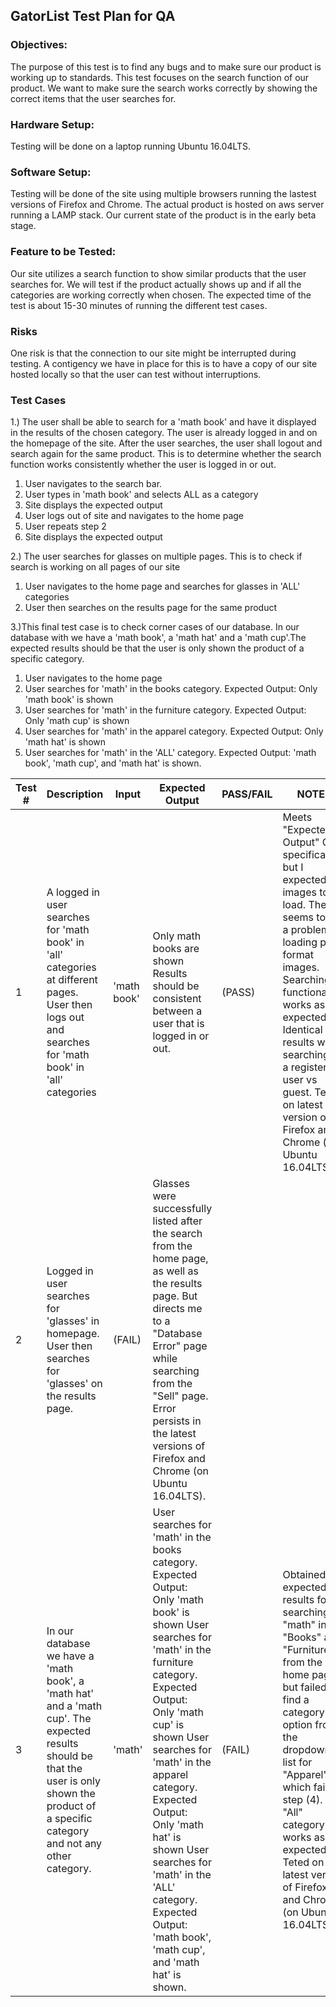 ## GatorList Test Plan for QA

### Objectives:
 The purpose of this test is to find any bugs and to make sure our product is working up to standards. This test focuses on the search function of our product. We want to make sure the search works correctly by showing the correct items that the user searches for.


### Hardware Setup: 
Testing will be done on a laptop running Ubuntu 16.04LTS.

### Software Setup: 

Testing will be done of the site using multiple browsers running the lastest versions of Firefox and Chrome. The actual product is hosted on aws server running a LAMP stack. Our current state of the product is in the early beta stage.

### Feature to be Tested:

Our site utilizes a search function to show similar products that the user searches for. We will test if the product actually shows up and if all the categories are working correctly when chosen. The expected time of the test is about 15-30 minutes of running the different test cases.

### Risks
One risk is that the connection to our site might be interrupted during testing. A contigency we have in place for this is to have a copy of our site hosted locally so that the user can test without interruptions.


### Test Cases
1.) The user shall be able to search for a 'math book' and have it displayed in the results of the chosen category. The user is already logged in and on the homepage of the site. After the user searches, the user shall logout and search again for the same product. This is to determine whether the search function works consistently whether the user is logged in or out.
1. User navigates to the search bar.
2. User types in 'math book' and selects ALL as a category
3. Site displays the expected output
4. User logs out of site and navigates to the home page
5. User repeats step 2
6. Site displays the expected output

2.) The user searches for glasses on multiple pages. This is to check if search is working on all pages of our site
1. User navigates to the home page and searches for glasses in 'ALL' categories
2. User then searches on the results page for the same product

3.)This final test case is to check corner cases of our database. In our database with we have a 'math book', a 'math hat' and a 'math cup'.The expected results should be that the user is only shown the product of a specific category.
1. User navigates to the home page
2. User searches for 'math' in the books category. Expected Output: Only 'math book' is shown
3. User searches for 'math' in the furniture category. Expected Output: Only 'math cup' is shown
4. User searches for 'math' in the apparel category. Expected Output: Only 'math hat' is shown
5. User searches for 'math' in the 'ALL' category. Expected Output: 'math book', 'math cup', and 'math hat' is shown.

| Test # 	|                                           Description                                                                                                                                           	| Input       	|                                       Expected Output                                                                                                                                                                                                                                                                                                                                                         	| PASS/FAIL 	| NOTES |
|--------	|-------------------------------------------------------------------------------------------------------------------------------------------------------------------------------------------------	|-------------	|---------------------------------------------------------------------------------------------------------------------------------------------------------------------------------------------------------------------------------------------------------------------------------------------------------------------------------------------------------------------------------------------------------------	|-----------	|-----------	|
| 1      	| A logged in user searches for 'math book' in 'all' categories at different pages.  User then logs out and searches for 'math book' in 'all' categories                                          	| 'math book' 	| Only math books are shown Results should be consistent between a user that is logged in or out.                                                                                                                                                                                                                                                                                                               	| (PASS)  | Meets "Expected Output" QA specification, but I expected the images to load. There seems to be a problem loading png format images. Searching functionality works as expected. Identical results while searching as a registered user vs guest. Teted on latest version of Firefox and Chrome (on Ubuntu 16.04LTS).
| 2      	| Logged in user searches for 'glasses'  in homepage. User then searches for 'glasses' on the results page.                                                                                                                                                                                                                                                                                                                                                                                                      	|(FAIL)|Glasses were successfully listed after the search from the home page, as well as the results page. But directs me to a "Database Error" page while searching from the "Sell" page. Error persists in the latest versions of Firefox and Chrome (on Ubuntu 16.04LTS).|
| 3      	| In our database we have a 'math book', a 'math hat' and a 'math cup'. The expected results should be that the user is only shown the product of a specific category and not any other category. 	| 'math'      	| User searches for 'math' in the books category.  Expected Output: Only 'math book' is shown  User searches for 'math' in the furniture category. Expected Output: Only 'math cup' is shown  User searches for 'math' in the apparel category.  Expected Output: Only 'math hat' is shown  User searches for 'math' in the 'ALL' category.  Expected Output: 'math book', 'math cup', and 'math hat' is shown. 	|(FAIL)|Obtained expected results for searching "math" in "Books" and "Furniture" from the home page, but failed to find a category option from the dropdown list for "Apparel", which fails step (4). The "All" category works as expected. Teted on latest version of Firefox and Chrome (on Ubuntu 16.04LTS).|



